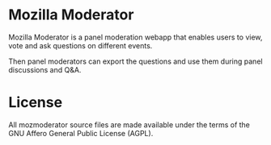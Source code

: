 Mozilla Moderator
============

Mozilla Moderator is a panel moderation webapp that enables users to view, vote and ask questions on different events.

Then panel moderators can export the questions and use them during panel discussions and Q&A.



License
============
All mozmoderator source files are made available under the terms of the GNU Affero General Public License (AGPL).